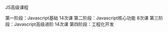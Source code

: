 JS高级课程

第一阶段：Javascript基础         14次课
第二阶段：Javascript核心功能      8次课
第三阶段：Javascript高级进阶     14次课
第四阶段：工程化开发